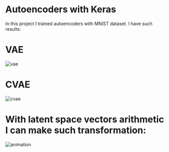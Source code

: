 # Autoencoders with Keras

In this project I trained autoencoders with MNIST dataset. I have such results:
# VAE

![vae](https://user-images.githubusercontent.com/14258128/47715369-4b119680-dc48-11e8-8e7d-fdab3f61fb36.png)

# CVAE

![cvae](https://user-images.githubusercontent.com/14258128/47715390-5795ef00-dc48-11e8-8e9b-b0d3508ae4a6.png)

# With latent space vectors arithmetic I can make such transformation:

![animation](https://user-images.githubusercontent.com/14258128/47804944-c2295680-dd3e-11e8-9eb7-7cebfea30921.gif)

